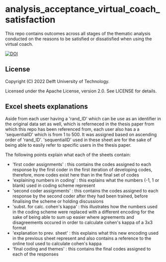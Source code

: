 # analysis_acceptance_virtual_coach_satisfaction
This repo contains outcomes across all stages of the thematic analysis conducted on the reasons to be satisfied or dissatisfied when using the virtual coach.

[![DOI](https://zenodo.org/badge/DOI/10.5281/zenodo.6658170.svg)](https://doi.org/10.5281/zenodo.6658170)

## License

Copyright (C) 2022 Delft University of Technology.

Licensed under the Apache License, version 2.0. See LICENSE for details. 

## Excel sheets explanations
Aside from each user having a 'rand_ID' which can be use as an identifier in the original data set as well, which is referneced in the thesis paper from which this repo has been referenced from, each user also has a a 'sequentialID' which is from 1 to 500. It was assigned based on ascending order of 'rand_ID'. 'sequentialID' used in these sheet are for the sake of being able to easily refer to specific users in the thesis paper.

The following points explain what each of the sheets contain:

* 'first coder assignments' : this contains the codes assigned to each response by the first coder in the first iteration of developing codes, therefore, more codes exist here than in the final set of codes
* 'explaining numbers in coding' : this explains what the numbers (-1, 1 or blank) used in coding scheme represent
* 'second coder assignments' : this contains the codes assigned to each response by the second coder after they had been trained, before finalising the scheme or holding discussions
* 'subst. for calc. cohen's kappa' : this illustrates how the numbers used in the coding scheme were replaced with a different encoding for the sake of being able to sum up easier where agreements and disagreements occured in order to calculate cohen's kappa of a 3x3 format
* 'explanation to prev. sheet' : this explains what this new encoding used in the previous sheet represent and also contains a reference to the online tool used to calculate cohen's kappa
* 'final coding and themes' : this contains the final codes assigned to each of the responses
